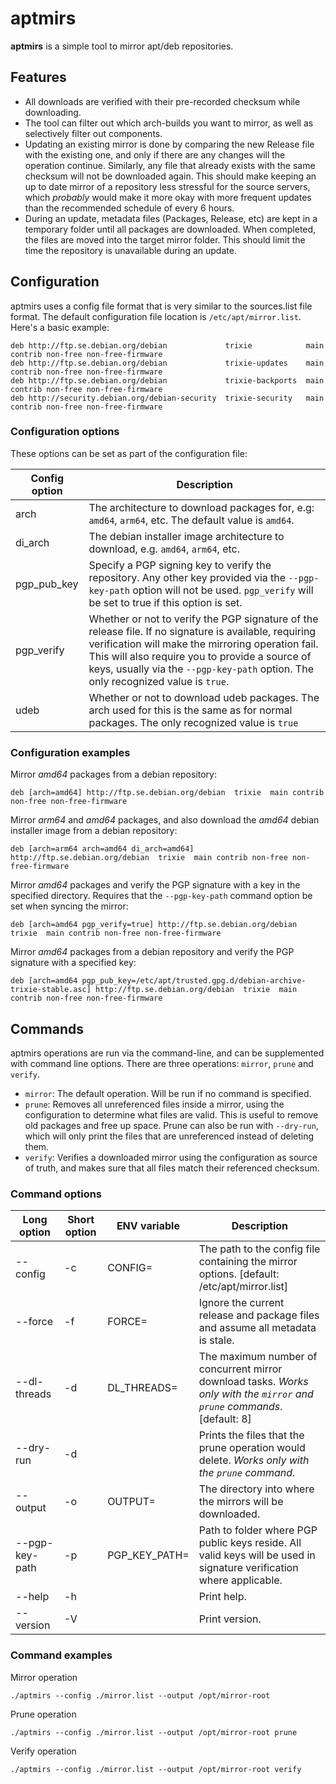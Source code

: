 # aptmirs

**aptmirs** is a simple tool to mirror apt/deb repositories. 

## Features

* All downloads are verified with their pre-recorded checksum while downloading.
* The tool can filter out which arch-builds you want to mirror, as well as selectively filter out
  components.
* Updating an existing mirror is done by comparing the new Release file with the existing one, and
  only if there are any changes will the operation continue. Similarly, any file that already
  exists with the same checksum will not be downloaded again. This should make keeping an up
  to date mirror of a repository less stressful for the source servers, which _probably_ would
  make it more okay with more frequent updates than the recommended schedule of every 6 hours.
* During an update, metadata files (Packages, Release, etc) are kept in a temporary folder until
  all packages are downloaded. When completed, the files are moved into the target mirror folder.
  This should limit the time the repository is unavailable during an update.

## Configuration

aptmirs uses a config file format that is very similar to the sources.list file format. The
default configuration file location is `/etc/apt/mirror.list`. Here's a basic example:

```
deb http://ftp.se.debian.org/debian             trixie            main contrib non-free non-free-firmware
deb http://ftp.se.debian.org/debian             trixie-updates    main contrib non-free non-free-firmware
deb http://ftp.se.debian.org/debian             trixie-backports  main contrib non-free non-free-firmware
deb http://security.debian.org/debian-security  trixie-security   main contrib non-free non-free-firmware
```

### Configuration options

These options can be set as part of the configuration file:

| Config option | Description |
| ------------- | ----------- |
| arch          | The architecture to download packages for, e.g: `amd64`, `arm64`, etc. The default value is `amd64`. |
| di_arch       | The debian installer image architecture to download, e.g. `amd64`, `arm64`, etc. |
| pgp_pub_key   | Specify a PGP signing key to verify the repository. Any other key provided via the `--pgp-key-path` option will not be used. `pgp_verify` will be set to true if this option is set. |
| pgp_verify    | Whether or not to verify the PGP signature of the release file. If no signature is available, requiring verification will make the mirroring operation fail. This will also require you to provide a source of keys, usually via the `--pgp-key-path` option. The only recognized value is `true`. |
| udeb          | Whether or not to download udeb packages. The arch used for this is the same as for normal packages. The only recognized value is `true` |

### Configuration examples

Mirror *amd64* packages from a debian repository:

```
deb [arch=amd64] http://ftp.se.debian.org/debian  trixie  main contrib non-free non-free-firmware
```

Mirror *arm64* and *amd64* packages, and also download the *amd64* debian installer image from a debian repository:

```
deb [arch=arm64 arch=amd64 di_arch=amd64] http://ftp.se.debian.org/debian  trixie  main contrib non-free non-free-firmware
```

Mirror *amd64* packages and verify the PGP signature with a key in the specified directory.
Requires that the `--pgp-key-path` command option be set when syncing the mirror:

```
deb [arch=amd64 pgp_verify=true] http://ftp.se.debian.org/debian  trixie  main contrib non-free non-free-firmware
```

Mirror *amd64* packages from a debian repository and verify the PGP signature with a specified key:

```
deb [arch=amd64 pgp_pub_key=/etc/apt/trusted.gpg.d/debian-archive-trixie-stable.asc] http://ftp.se.debian.org/debian  trixie  main contrib non-free non-free-firmware
```

## Commands

aptmirs operations are run via the command-line, and can be supplemented with command line
options. There are three operations: `mirror`, `prune` and `verify`. 

* `mirror`: The default operation. Will be run if no command is specified.
* `prune`: Removes all unreferenced files inside a mirror, using the configuration to determine
  what files are valid. This is useful to remove old packages and free up space. Prune can also be
  run with `--dry-run`, which will only print the files that are unreferenced instead of deleting
  them.
* `verify`: Verifies a downloaded mirror using the configuration as source of truth, and makes
  sure that all files match their referenced checksum.

### Command options

| Long option    | Short option | ENV variable  | Description |
| ---------------| ------------ | ------------- | ----------- |
| --config       | -c           | CONFIG=       | The path to the config file containing the mirror options. [default: /etc/apt/mirror.list] |
| --force        | -f           | FORCE=        | Ignore the current release and package files and assume all metadata is stale. |
| --dl-threads   | -d           | DL_THREADS=   | The maximum number of concurrent mirror download tasks. *Works only with the `mirror` and `prune` commands*. [default: 8] |
| --dry-run      | -d           |               | Prints the files that the prune operation would delete. *Works only with the `prune` command*. |
| --output       | -o           | OUTPUT=       | The directory into where the mirrors will be downloaded. |
| --pgp-key-path | -p           | PGP_KEY_PATH= | Path to folder where PGP public keys reside. All valid keys will be used in signature verification where applicable. |
| --help         | -h           |               | Print help. |
| --version      | -V           |               | Print version. |

### Command examples

Mirror operation
```
./aptmirs --config ./mirror.list --output /opt/mirror-root
```

Prune operation
```
./aptmirs --config ./mirror.list --output /opt/mirror-root prune
```

Verify operation
```
./aptmirs --config ./mirror.list --output /opt/mirror-root verify
```